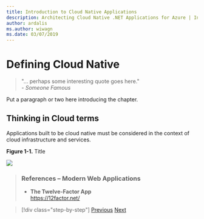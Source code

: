 ```yaml
---
title: Introduction to Cloud Native Applications
description: Architecting Cloud Native .NET Applications for Azure | Introduction to Cloud Native Applications
author: ardalis
ms.author: wiwagn
ms.date: 03/07/2019
---
```


# Defining Cloud Native

> "… perhaps some interesting quote goes here."  
> _\- Someone Famous_

Put a paragraph or two here introducing the chapter.

## Thinking in Cloud terms

Applications built to be cloud native must be considered in the context of cloud infrastructure and services.

**Figure 1-1.** Title

![](./media/image1-1.png)

> ### References – Modern Web Applications
>
> - **The Twelve-Factor App**  
>   <https://12factor.net/>

>[!div class="step-by-step"]
>[Previous](index.md)
>[Next](toc.md)
